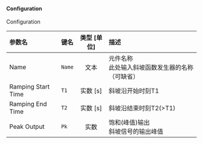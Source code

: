 <!--
DO NOT EDIT THIS FILE DIRECTLY.
This file is generated by tools/comp-docs.js.
All changes will be overwritten by regeneration.
-->

<slot class="model-parameters">

#### Configuration

Configuration

| 参数名 | 键名 | 类型 [单位] | 描述 |
|:------ |:---- |:-----------:|:---- |
| Name | `Name` | 文本 | 元件名称<br>此处输入斜坡函数发生器的名称（可缺省） |
| Ramping Start Time | `T1` | 实数 [s] | 斜坡沿开始时刻T1 |
| Ramping End Time | `T2` | 实数 [s] | 斜坡沿结束时刻T2(>T1) |
| Peak Output | `Pk` | 实数 | 饱和(峰值)输出<br>斜坡信号的输出峰值 |


</slot>
